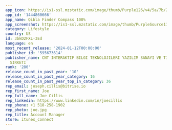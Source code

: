 ```yaml
---
app_icon: https://is1-ssl.mzstatic.com/image/thumb/Purple126/v4/5a/7b/29/5a7b29bd-5373-2996-450f-25d644c91462/AppIcon-0-0-1x_U007emarketing-0-7-0-0-85-220.png/1024x1024bb.png
app_id: '1444860666'
app_name: Qibla Finder Compass 100%
app_screenshot: https://is1-ssl.mzstatic.com/image/thumb/PurpleSource116/v4/f2/6d/7f/f26d7fd6-8ed4-fe09-f917-f973749c5069/78569b6c-8092-461c-b24d-bcdafaa52aff_1.jpg/1242x2688bb.png
category: Lifestyle
country: US
id: 3bkD2FXL-3Ed
language: en
most_recent_release: '2024-01-12T00:00:00'
publisher_id: '595673614'
publisher_name: CNT INTERAKTIF BILGI TEKNOLOJILERI YAZILIM SANAYI VE TICARET ANONIM
  SIRKETI
rank: '280'
release_count_in_past_year: '10'
release_count_in_past_year_category: 16
release_count_in_past_year_top_in_category: 36
rep_email: joseph.cillis@bitrise.io
rep_first_name: Joe
rep_full_name: Joe Cillis
rep_linkedin: https://www.linkedin.com/in/joecillis
rep_phone: +1 518-258-1902
rep_photo: joe.jpg
rep_title: Account Manager
store: itunes_connect
---
```

